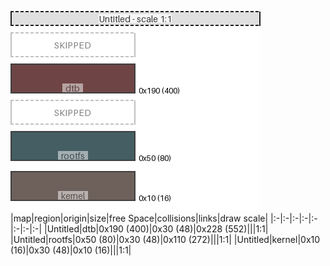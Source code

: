 ![memory map diagram](test_generate_doc_example_normal_redux.png)
|map|region|origin|size|free Space|collisions|links|draw scale|
|:-|:-|:-|:-|:-|:-|:-|:-|
|Untitled|<span style='color:(63, 8, 7)'>dtb</span>|0x190 (400)|0x30 (48)|0x228 (552)|||1:1|
|Untitled|<span style='color:(6, 41, 48)'>rootfs</span>|0x50 (80)|0x30 (48)|0x110 (272)|||1:1|
|Untitled|<span style='color:(63, 45, 39)'>kernel</span>|0x10 (16)|0x30 (48)|0x10 (16)|||1:1|
